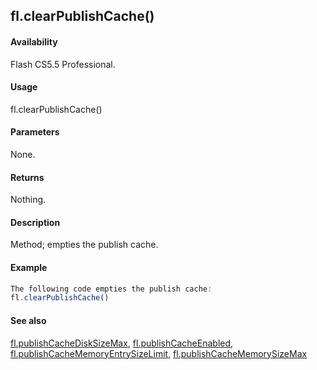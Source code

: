 ## fl.clearPublishCache()

#### Availability

Flash CS5.5 Professional.

#### Usage

fl.clearPublishCache()

#### Parameters

None.

#### Returns

Nothing.

#### Description

Method; empties the publish cache.

#### Example

```javascript
The following code empties the publish cache:
fl.clearPublishCache()

```
#### See also

[fl.publishCacheDiskSizeMax](#!AdobeDocs/developers-animatesdk-docs/master/flash_object_(fl)/fl50.md), [fl.publishCacheEnabled](#!AdobeDocs/developers-animatesdk-docs/master/flash_object_(fl)/fl51.md), [fl.publishCacheMemoryEntrySizeLimit](#!AdobeDocs/developers-animatesdk-docs/master/flash_object_(fl)/fl52.md), [fl.publishCacheMemorySizeMax](#!AdobeDocs/developers-animatesdk-docs/master/flash_object_(fl)/fl53.md)
